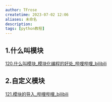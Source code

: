 ```yaml
---
author: TFrose
createtime: 2023-07-02 12:06
aliases: 未命名
description:
tags: [python教程]
---
```


## 1.什么叫模块
[120.什么叫模块_模块化编程的好处_哔哩哔哩_bilibili](https://www.bilibili.com/video/BV1wD4y1o7AS?p=122&vd_source=2029b6b0b60ecbc6cf63989bfa56dd26)

## 2.自定义模块
[121.模块的导入_哔哩哔哩_bilibili](https://www.bilibili.com/video/BV1wD4y1o7AS?p=123&spm_id_from=pageDriver&vd_source=2029b6b0b60ecbc6cf63989bfa56dd26)
